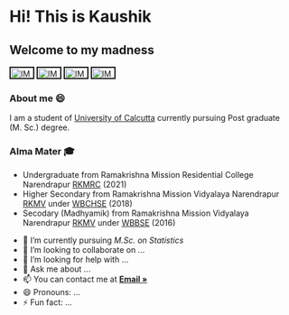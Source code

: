 # Hi! This is Kaushik
## Welcome to my madness


<a href="https://www.linkedin.com/in/kk8537/
" target="_blank"><img src="![image](![image](https://user-images.githubusercontent.com/100656971/156488182-d44f509b-1104-42b7-9891-cbb4bdfedb59.png))" 
alt="IMAGE ALT TEXT HERE" width="40" height="18" border="2" /></a>    <a href="https://www.instagram.com/khatuakk_19/
" target="_blank"><img src="https://user-images.githubusercontent.com/100656971/156486434-14f138a8-bb97-4195-bd6b-0ac6366362de.png" 
alt="IMAGE ALT TEXT HERE" width="40" height="18" border="2" /></a>    <a href="https://www.facebook.com/khatuakk.19/
" target="_blank"><img src="![image](https://user-images.githubusercontent.com/100656971/156487822-dda47838-3f53-4e7f-8cf7-6631f045dec6.png)" 
alt="IMAGE ALT TEXT HERE" width="40" height="18" border="2" /></a>    <a href="https://twitter.com/kaushikkkhatua
" target="_blank"><img src="![image](![image](https://user-images.githubusercontent.com/100656971/156488000-05b6bd69-98e7-4ea0-ab8c-119905190432.png))" 
alt="IMAGE ALT TEXT HERE" width="40" height="18" border="2" /></a>



### About me 😄
I am a student of [University of Calcutta](https://www.caluniv.ac.in/) currently pursuing Post graduate (M. Sc.) degree. 

### Alma Mater 🎓
* Undergraduate from Ramakrishna Mission Residential College Narendrapur [RKMRC](https://rkmrc.in/) (2021)
* Higher Secondary from Ramakrishna Mission Vidyalaya Narendrapur [RKMV](https://www.rkmvnarendrapur.org/) under [WBCHSE](https://wbchse.nic.in/) (2018)
* Secodary (Madhyamik) from Ramakrishna Mission Vidyalaya Narendrapur [RKMV](https://www.rkmvnarendrapur.org/) under [WBBSE](http://wbbse.org/) (2016)




- 🌱 I’m currently pursuing *M.Sc. on Statistics*
- 👯 I’m looking to collaborate on ...
- 🤔 I’m looking for help with ...
- 💬 Ask me about ...
- 📫 You can contact me at <a href="khatua.kaushik99@gmail.com"><strong>Email »</strong></a>
- 😄 Pronouns: ...
- ⚡ Fun fact: ...

